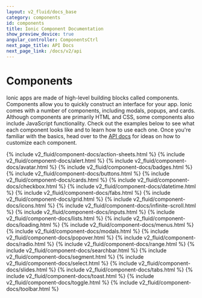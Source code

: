```yaml
---
layout: v2_fluid/docs_base
category: components
id: components
title: Ionic Component Documentation
show_preview_device: true
angular_controller: ComponentsCtrl
next_page_title: API Docs
next_page_link: /docs/v2/api
---
```


<h1 id="overview">Components</h1>

Ionic apps are made of high-level building blocks called components. Components allow you to quickly construct an interface for your app. Ionic comes with a number of components, including modals, popups, and cards. Although components are primarily HTML and CSS, some components also include JavaScript functionality. Check out the examples below to see what each component looks like and to learn how to use each one. Once you're familiar with the basics, head over to the [API docs](../api) for ideas on how to customize each component.

{% include v2_fluid/component-docs/action-sheets.html %}
{% include v2_fluid/component-docs/alert.html %}
{% include v2_fluid/component-docs/avatar.html %}
{% include v2_fluid/component-docs/badges.html %}
{% include v2_fluid/component-docs/buttons.html %}
{% include v2_fluid/component-docs/cards.html %}
{% include v2_fluid/component-docs/checkbox.html %}
{% include v2_fluid/component-docs/datetime.html %}
{% include v2_fluid/component-docs/fabs.html %}
{% include v2_fluid/component-docs/grid.html %}
{% include v2_fluid/component-docs/icons.html %}
{% include v2_fluid/component-docs/infinite-scroll.html %}
{% include v2_fluid/component-docs/inputs.html %}
{% include v2_fluid/component-docs/lists.html %}
{% include v2_fluid/component-docs/loading.html %}
{% include v2_fluid/component-docs/menus.html %}
{% include v2_fluid/component-docs/modals.html %}
{% include v2_fluid/component-docs/popover.html %}
{% include v2_fluid/component-docs/radio.html %}
{% include v2_fluid/component-docs/range.html %}
{% include v2_fluid/component-docs/searchbar.html %}
{% include v2_fluid/component-docs/segment.html %}
{% include v2_fluid/component-docs/select.html %}
{% include v2_fluid/component-docs/slides.html %}
{% include v2_fluid/component-docs/tabs.html %}
{% include v2_fluid/component-docs/toast.html %}
{% include v2_fluid/component-docs/toggle.html %}
{% include v2_fluid/component-docs/toolbar.html %}
